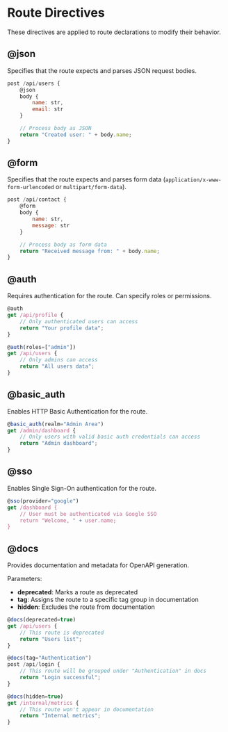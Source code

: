 # Route Directives

These directives are applied to route declarations to modify their behavior.

## @json

Specifies that the route expects and parses JSON request bodies.

```js
post /api/users {
    @json
    body {
        name: str,
        email: str
    }

    // Process body as JSON
    return "Created user: " + body.name;
}
```

## @form

Specifies that the route expects and parses form data (`application/x-www-form-urlencoded` or `multipart/form-data`).

```js
post /api/contact {
    @form
    body {
        name: str,
        message: str
    }

    // Process body as form data
    return "Received message from: " + body.name;
}
```

## @auth

Requires authentication for the route. Can specify roles or permissions.

```js
@auth
get /api/profile {
    // Only authenticated users can access
    return "Your profile data";
}

@auth(roles=["admin"])
get /api/users {
    // Only admins can access
    return "All users data";
}
```

## @basic_auth

Enables HTTP Basic Authentication for the route.

```js
@basic_auth(realm="Admin Area")
get /admin/dashboard {
    // Only users with valid basic auth credentials can access
    return "Admin dashboard";
}
```

## @sso

Enables Single Sign-On authentication for the route.

```js
@sso(provider="google")
get /dashboard {
    // User must be authenticated via Google SSO
    return "Welcome, " + user.name;
}
```

## @docs

Provides documentation and metadata for OpenAPI generation.

Parameters:

- **deprecated**: Marks a route as deprecated
- **tag**: Assigns the route to a specific tag group in documentation
- **hidden**: Excludes the route from documentation

```js
@docs(deprecated=true)
get /api/users {
    // This route is deprecated
    return "Users list";
}

@docs(tag="Authentication")
post /api/login {
    // This route will be grouped under "Authentication" in docs
    return "Login successful";
}

@docs(hidden=true)
get /internal/metrics {
    // This route won't appear in documentation
    return "Internal metrics";
}
```
